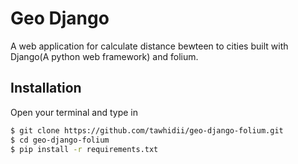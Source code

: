 # Geo Django 


A web application for calculate distance bewteen to cities built with Django(A python web framework) and folium. 



## Installation

Open your terminal and type in

```sh
$ git clone https://github.com/tawhidii/geo-django-folium.git
$ cd geo-django-folium
$ pip install -r requirements.txt
```


